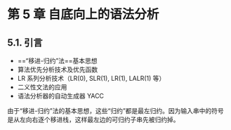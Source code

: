 # 第 5 章 自底向上的语法分析

## 5.1. 引言

- ==“移进-归约”法==基本思想
- 算法优先分析技术及优先函数
- LR 系列分析技术（LR(0), SLR(1), LR(1), LALR(1) 等）
- 二义性文法的应用
- 语法分析器的自动生成器 YACC

由于“移进-归约”法的基本思想，这些“归约”都是最左归约。因为输入串中的符号是从左向右逐个移进栈，这样最左边的可归约子串先被归约掉。


